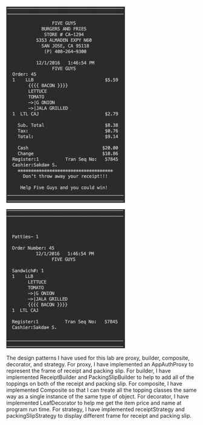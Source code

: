 ![PrintDemo](https://github.com/tokcao/cmpe202/blob/master/lab6/output/Receipt.png)

![PrintDemo](https://github.com/tokcao/cmpe202/blob/master/lab6/output/PackingSlip.png)

The design patterns I have used for this lab are proxy, builder, composite, decorator, and strategy.
For proxy, I have implemented an AppAuthProxy to represent the frame of receipt and packing slip.
For builder, I have implemented ReceiptBuilder and PackingSlipBuilder to help to add all of the toppings on both of the receipt and packing slip.
For composite, I have implemented Composite so that I can treate all the topping classes the same way as a single instance of the same type of object.
For decorator, I have implemented LeafDecorator to help me get the item price and name at program run time.
For strategy, I have implemented receiptStrategy and packingSlipStrategy to display different frame for receipt and packing slip.
